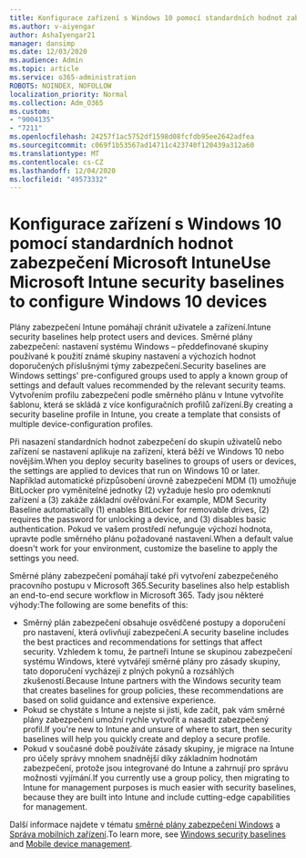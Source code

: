 ```yaml
---
title: Konfigurace zařízení s Windows 10 pomocí standardních hodnot zabezpečení Microsoft Intune
ms.author: v-aiyengar
author: AshaIyengar21
manager: dansimp
ms.date: 12/03/2020
ms.audience: Admin
ms.topic: article
ms.service: o365-administration
ROBOTS: NOINDEX, NOFOLLOW
localization_priority: Normal
ms.collection: Adm_O365
ms.custom:
- "9004135"
- "7211"
ms.openlocfilehash: 24257f1ac5752df1598d08fcfdb95ee2642adfea
ms.sourcegitcommit: c069f1b53567ad14711c423740f120439a312a60
ms.translationtype: MT
ms.contentlocale: cs-CZ
ms.lasthandoff: 12/04/2020
ms.locfileid: "49573332"
---
```

# <a name="use-microsoft-intune-security-baselines-to-configure-windows-10-devices"></a><span data-ttu-id="09757-102">Konfigurace zařízení s Windows 10 pomocí standardních hodnot zabezpečení Microsoft Intune</span><span class="sxs-lookup"><span data-stu-id="09757-102">Use Microsoft Intune security baselines to configure Windows 10 devices</span></span>

<span data-ttu-id="09757-103">Plány zabezpečení Intune pomáhají chránit uživatele a zařízení.</span><span class="sxs-lookup"><span data-stu-id="09757-103">Intune security baselines help protect users and devices.</span></span> <span data-ttu-id="09757-104">Směrné plány zabezpečení: nastavení systému Windows – předdefinované skupiny používané k použití známé skupiny nastavení a výchozích hodnot doporučených příslušnými týmy zabezpečení.</span><span class="sxs-lookup"><span data-stu-id="09757-104">Security baselines are Windows settings' pre-configured groups used to apply a known group of settings and default values recommended by the relevant security teams.</span></span> <span data-ttu-id="09757-105">Vytvořením profilu zabezpečení podle směrného plánu v Intune vytvoříte šablonu, která se skládá z více konfiguračních profilů zařízení.</span><span class="sxs-lookup"><span data-stu-id="09757-105">By creating a security baseline profile in Intune, you create a template that consists of multiple device-configuration profiles.</span></span>

<span data-ttu-id="09757-106">Při nasazení standardních hodnot zabezpečení do skupin uživatelů nebo zařízení se nastavení aplikuje na zařízení, která běží ve Windows 10 nebo novějším.</span><span class="sxs-lookup"><span data-stu-id="09757-106">When you deploy security baselines to groups of users or devices, the settings are applied to devices that run on Windows 10 or later.</span></span> <span data-ttu-id="09757-107">Například automatické přizpůsobení úrovně zabezpečení MDM (1) umožňuje BitLocker pro vyměnitelné jednotky (2) vyžaduje heslo pro odemknutí zařízení a (3) zakáže základní ověřování.</span><span class="sxs-lookup"><span data-stu-id="09757-107">For example, MDM Security Baseline automatically (1) enables BitLocker for removable drives, (2) requires the password for unlocking a device, and (3) disables basic authentication.</span></span> <span data-ttu-id="09757-108">Pokud ve vašem prostředí nefunguje výchozí hodnota, upravte podle směrného plánu požadované nastavení.</span><span class="sxs-lookup"><span data-stu-id="09757-108">When a default value doesn't work for your environment, customize the baseline to apply the settings you need.</span></span>

<span data-ttu-id="09757-109">Směrné plány zabezpečení pomáhají také při vytvoření zabezpečeného pracovního postupu v Microsoft 365.</span><span class="sxs-lookup"><span data-stu-id="09757-109">Security baselines also help establish an end-to-end secure workflow in Microsoft 365.</span></span> <span data-ttu-id="09757-110">Tady jsou některé výhody:</span><span class="sxs-lookup"><span data-stu-id="09757-110">The following are some benefits of this:</span></span>

- <span data-ttu-id="09757-111">Směrný plán zabezpečení obsahuje osvědčené postupy a doporučení pro nastavení, která ovlivňují zabezpečení.</span><span class="sxs-lookup"><span data-stu-id="09757-111">A security baseline includes the best practices and recommendations for settings that affect security.</span></span> <span data-ttu-id="09757-112">Vzhledem k tomu, že partneři Intune se skupinou zabezpečení systému Windows, které vytvářejí směrné plány pro zásady skupiny, tato doporučení vycházejí z plných pokynů a rozsáhlých zkušeností.</span><span class="sxs-lookup"><span data-stu-id="09757-112">Because Intune partners with the Windows security team that creates baselines for group policies, these recommendations are based on solid guidance and extensive experience.</span></span>
- <span data-ttu-id="09757-113">Pokud se chystáte s Intune a nejste si jistí, kde začít, pak vám směrné plány zabezpečení umožní rychle vytvořit a nasadit zabezpečený profil.</span><span class="sxs-lookup"><span data-stu-id="09757-113">If you're new to Intune and unsure of where to start, then security baselines will help you quickly create and deploy a secure profile.</span></span>
- <span data-ttu-id="09757-114">Pokud v současné době používáte zásady skupiny, je migrace na Intune pro účely správy mnohem snadnější díky základním hodnotám zabezpečení, protože jsou integrované do Intune a zahrnují pro správu možnosti vyjímání.</span><span class="sxs-lookup"><span data-stu-id="09757-114">If you currently use a group policy, then migrating to Intune for management purposes is much easier with security baselines, because they are built into Intune and include cutting-edge capabilities for management.</span></span>

<span data-ttu-id="09757-115">Další informace najdete v tématu [směrné plány zabezpečení Windows](https://go.microsoft.com/fwlink/?linkid=2141503) a [Správa mobilních zařízení](https://go.microsoft.com/fwlink/?linkid=2141701).</span><span class="sxs-lookup"><span data-stu-id="09757-115">To learn more, see [Windows security baselines](https://go.microsoft.com/fwlink/?linkid=2141503) and [Mobile device management](https://go.microsoft.com/fwlink/?linkid=2141701).</span></span>